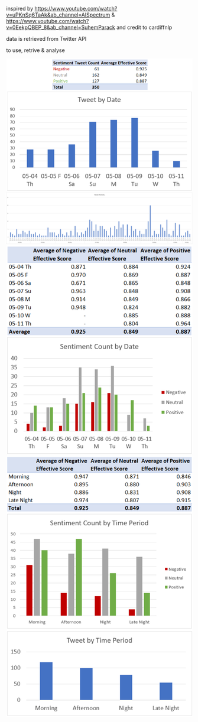 inspired by 
https://www.youtube.com/watch?v=uPKnSq6TaAk&ab_channel=AISpectrum
&
https://www.youtube.com/watch?v=0EekpQBEP_8&ab_channel=SuhemParack
and credit to cardiffnlp

data is retrieved from Twitter API

to use, retrive & analyse

![@elonmusk1](Images/1.png)
![@elonmusk2](Images/2.png)
![@elonmusk3](Images/3.png)
![@elonmusk4](Images/4.png)

